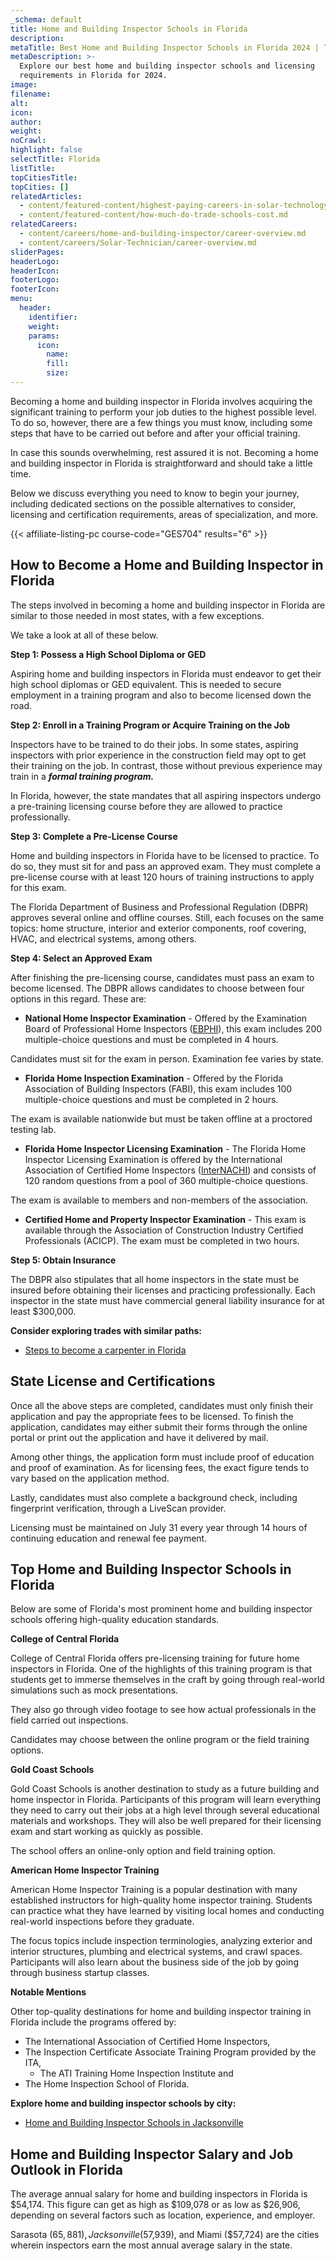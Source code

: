 ```yaml
---
_schema: default
title: Home and Building Inspector Schools in Florida
description:
metaTitle: Best Home and Building Inspector Schools in Florida 2024 | TTS
metaDescription: >-
  Explore our best home and building inspector schools and licensing
  requirements in Florida for 2024.
image:
filename:
alt:
icon:
author:
weight:
noCrawl:
highlight: false
selectTitle: Florida
listTitle:
topCitiesTitle:
topCities: []
relatedArticles:
  - content/featured-content/highest-paying-careers-in-solar-technology.md
  - content/featured-content/how-much-do-trade-schools-cost.md
relatedCareers:
  - content/careers/home-and-building-inspector/career-overview.md
  - content/careers/Solar-Technician/career-overview.md
sliderPages:
headerLogo:
headerIcon:
footerLogo:
footerIcon:
menu:
  header:
    identifier:
    weight:
    params:
      icon:
        name:
        fill:
        size:
---
```

Becoming a home and building inspector in Florida involves acquiring the significant training to perform your job duties to the highest possible level. To do so, however, there are a few things you must know, including some steps that have to be carried out before and after your official training.

In case this sounds overwhelming, rest assured it is not. Becoming a home and building inspector in Florida is straightforward and should take a little time.

Below we discuss everything you need to know to begin your journey, including dedicated sections on the possible alternatives to consider, licensing and certification requirements, areas of specialization, and more.

{{< affiliate-listing-pc course-code="GES704" results="6" >}}

## **How to Become a Home and Building Inspector in Florida**

The steps involved in becoming a home and building inspector in Florida are similar to those needed in most states, with a few exceptions.

We take a look at all of these below.

**Step 1: Possess a High School Diploma or GED**

Aspiring home and building inspectors in Florida must endeavor to get their high school diplomas or GED equivalent. This is needed to secure employment in a training program and also to become licensed down the road.

**Step 2: Enroll in a Training Program or Acquire Training on the Job**

Inspectors have to be trained to do their jobs. In some states, aspiring inspectors with prior experience in the construction field may opt to get their training on the job. In contrast, those without previous experience may train in a ***formal training program.***

In Florida, however, the state mandates that all aspiring inspectors undergo a pre-training licensing course before they are allowed to practice professionally.

**Step 3: Complete a Pre-License Course**

Home and building inspectors in Florida have to be licensed to practice. To do so, they must sit for and pass an approved exam. They must complete a pre-license course with at least 120 hours of training instructions to apply for this exam.

The Florida Department of Business and Professional Regulation (DBPR) approves several online and offline courses. Still, each focuses on the same topics: home structure, interior and exterior components, roof covering, HVAC, and electrical systems, among others.

**Step 4: Select an Approved Exam**

After finishing the pre-licensing course, candidates must pass an exam to become licensed. The DBPR allows candidates to choose between four options in this regard. These are:

* **National Home Inspector Examination** - Offered by the Examination Board of Professional Home Inspectors ([EBPHI](https://nationalhomeinspectorexam.org/about-ebphi/#:~:text=About%20EBPHI,for%20the%20home%20inspection%20profession.)), this exam includes 200 multiple-choice questions and must be completed in 4 hours.

Candidates must sit for the exam in person. Examination fee varies by state.

* **Florida Home Inspection Examination** - Offered by the Florida Association of Building Inspectors (FABI), this exam includes 100 multiple-choice questions and must be completed in 2 hours.

The exam is available nationwide but must be taken offline at a proctored testing lab.

* **Florida Home Inspector Licensing Examination** - The Florida Home Inspector Licensing Examination is offered by the International Association of Certified Home Inspectors ([InterNACHI](https://www.nachi.org/exams/online-inspector-exam)) and consists of 120 random questions from a pool of 360 multiple-choice questions.

The exam is available to members and non-members of the association.

* **Certified Home and Property Inspector Examination** - This exam is available through the Association of Construction Industry Certified Professionals (ACICP). The exam must be completed in two hours.

**Step 5: Obtain Insurance**

The DBPR also stipulates that all home inspectors in the state must be insured before obtaining their licenses and practicing professionally. Each inspector in the state must have commercial general liability insurance for at least $300,000.

**Consider exploring trades with similar paths:**

* [Steps to become a carpenter in Florida](https://toptradeschools.com/near-you/carpenter/florida/)

## **State License and Certifications**

Once all the above steps are completed, candidates must only finish their application and pay the appropriate fees to be licensed. To finish the application, candidates may either submit their forms through the online portal or print out the application and have it delivered by mail.

Among other things, the application form must include proof of education and proof of examination. As for licensing fees, the exact figure tends to vary based on the application method.

Lastly, candidates must also complete a background check, including fingerprint verification, through a LiveScan provider.

Licensing must be maintained on July 31 every year through 14 hours of continuing education and renewal fee payment.

## **Top Home and Building Inspector Schools in Florida**

Below are some of Florida's most prominent home and building inspector schools offering high-quality education standards.

**College of Central Florida**

College of Central Florida offers pre-licensing training for future home inspectors in Florida. One of the highlights of this training program is that students get to immerse themselves in the craft by going through real-world simulations such as mock presentations.

They also go through video footage to see how actual professionals in the field carried out inspections.

Candidates may choose between the online program or the field training options.

**Gold Coast Schools**

Gold Coast Schools is another destination to study as a future building and home inspector in Florida. Participants of this program will learn everything they need to carry out their jobs at a high level through several educational materials and workshops. They will also be well prepared for their licensing exam and start working as quickly as possible.

The school offers an online-only option and field training option.

**American Home Inspector Training**

American Home Inspector Training is a popular destination with many established instructors for high-quality home inspector training. Students can practice what they have learned by visiting local homes and conducting real-world inspections before they graduate.

The focus topics include inspection terminologies, analyzing exterior and interior structures, plumbing and electrical systems, and crawl spaces. Participants will also learn about the business side of the job by going through business startup classes.

**Notable Mentions**

Other top-quality destinations for home and building inspector training in Florida include the programs offered by:

* The International Association of Certified Home Inspectors,
* The Inspection Certificate Associate Training Program provided by the ITA,
  * The ATI Training Home Inspection Institute and
* The Home Inspection School of Florida.

**Explore home and building inspector schools by city:**

* [Home and Building Inspector Schools in Jacksonville](https://toptradeschools.com/near-you/home-and-building-inspector/florida/jacksonville/)

## **Home and Building Inspector Salary and Job Outlook in Florida**

The average annual salary for home and building inspectors in Florida is $54,174. This figure can get as high as $109,078 or as low as $26,906, depending on several factors such as location, experience, and employer.

Sarasota ($65,881), Jacksonville ($57,939), and Miami ($57,724) are the cities wherein inspectors earn the most annual average salary in the state.